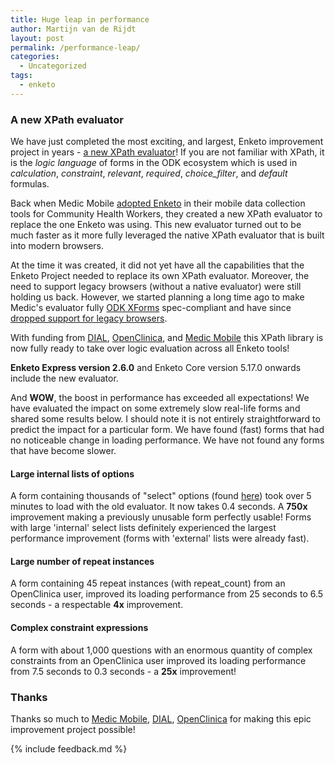 ```yaml
---
title: Huge leap in performance
author: Martijn van de Rijdt
layout: post
permalink: /performance-leap/
categories:
  - Uncategorized
tags:
  - enketo
---
```


### A new XPath evaluator

We have just completed the most exciting, and largest, Enketo improvement project in years - [a new XPath evaluator](https://github.com/enketo/openrosa-xpath-evaluator)! If you are not familiar with XPath, it is the _logic language_ of forms in the ODK ecosystem which is used in _calculation_, _constraint_, _relevant_, _required_, _choice\_filter_, and _default_ formulas.

Back when Medic Mobile [adopted Enketo](https://medicmobile.org/blog/we-built-the-mobile-app-health-workers-deserve) in their mobile data collection tools for Community Health Workers, they created a new XPath evaluator to replace the one Enketo was using. This new evaluator turned out to be much faster as it more fully leveraged the native XPath evaluator that is built into modern browsers. 

At the time it was created, it did not yet have all the capabilities that the Enketo Project needed to replace its own XPath evaluator. Moreover, the need to support legacy browsers (without a native evaluator) were still holding us back. However, we started planning a long time ago to make Medic's evaluator fully [ODK XForms](https://getodk.github.io/xforms-spec/) spec-compliant and have since [dropped support for legacy browsers](./Enketo-Express-mar-2020-update/#farewell-internet-explorer).

With funding from [DIAL](https://www.osc.dial.community/), [OpenClinica](https://www.openclinica.com/), and [Medic Mobile](https://medicmobile.org/) this XPath library is now fully ready to take over logic evaluation across all Enketo tools!

**Enketo Express version 2.6.0** and Enketo Core version 5.17.0 onwards include the new evaluator.

And **WOW**, the boost in performance has exceeded all expectations! We have evaluated the impact on some extremely slow real-life forms and shared some results below. I should note it is not entirely straightforward to predict the impact for a particular form. We have found (fast) forms that had no noticeable change in loading performance. We have not found any forms that have become slower.

#### Large internal lists of options

A form containing thousands of "select" options (found [here](https://github.com/XLSForm/pyxform/issues/285)) took over 5 minutes to load with the old evaluator. It now takes 0.4 seconds. A **750x** improvement making a previously unusable form perfectly usable! Forms with large 'internal' select lists definitely experienced the largest performance improvement (forms with 'external' lists were already fast).

#### Large number of repeat instances

A form containing 45 repeat instances (with repeat_count) from an OpenClinica user, improved its loading performance from 25 seconds to 6.5 seconds - a respectable **4x** improvement.

#### Complex constraint expressions

A form with about 1,000 questions with an enormous quantity of complex constraints from an OpenClinica user improved its loading performance from 7.5 seconds to 0.3 seconds - a **25x** improvement!

### Thanks

Thanks so much to [Medic Mobile](https://medicmobile.org/), [DIAL](https://www.osc.dial.community/), [OpenClinica](https://www.openclinica.com/) for making this epic improvement project possible!

{% include feedback.md %}

